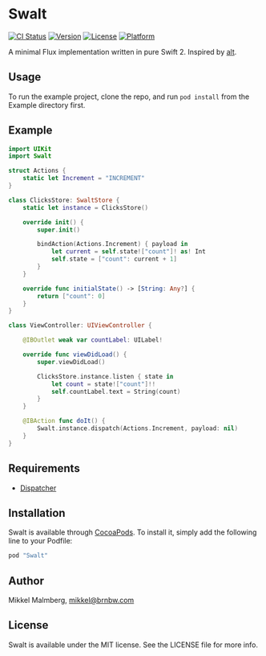 # Swalt

[![CI Status](http://img.shields.io/travis/mikker/Swalt.svg?style=flat)](https://travis-ci.org/mikker/Swalt)
[![Version](https://img.shields.io/cocoapods/v/Swalt.svg?style=flat)](http://cocoapods.org/pods/Swalt)
[![License](https://img.shields.io/cocoapods/l/Swalt.svg?style=flat)](http://cocoapods.org/pods/Swalt)
[![Platform](https://img.shields.io/cocoapods/p/Swalt.svg?style=flat)](http://cocoapods.org/pods/Swalt)

A minimal Flux implementation written in pure Swift 2. Inspired by [alt](https://github.com/goatslacker/alt).

## Usage

To run the example project, clone the repo, and run `pod install` from the Example directory first.

## Example

```swift
import UIKit
import Swalt

struct Actions {
    static let Increment = "INCREMENT"
}

class ClicksStore: SwaltStore {
    static let instance = ClicksStore()

    override init() {
        super.init()

        bindAction(Actions.Increment) { payload in
            let current = self.state!["count"]! as! Int
            self.state = ["count": current + 1]
        }
    }

    override func initialState() -> [String: Any?] {
        return ["count": 0]
    }
}

class ViewController: UIViewController {

    @IBOutlet weak var countLabel: UILabel!

    override func viewDidLoad() {
        super.viewDidLoad()

        ClicksStore.instance.listen { state in
            let count = state!["count"]!!
            self.countLabel.text = String(count)
        }
    }

    @IBAction func doIt() {
        Swalt.instance.dispatch(Actions.Increment, payload: nil)
    }
}
```

## Requirements

* [Dispatcher](https://github.com/mikker/Dispatcher)

## Installation

Swalt is available through [CocoaPods](http://cocoapods.org). To install
it, simply add the following line to your Podfile:

```ruby
pod "Swalt"
```

## Author

Mikkel Malmberg, mikkel@brnbw.com

## License

Swalt is available under the MIT license. See the LICENSE file for more info.
